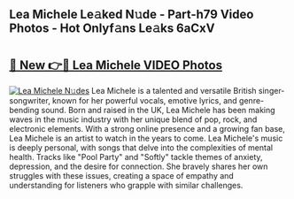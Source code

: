 ## Lea Michele Le𝚊ked N𝚞de - Part-h79 Video Photos - Hot Onlyf𝚊ns Le𝚊ks 6aCxV

# <h2><a href="http://ac18251.deff.icu/?id=Lea+Michele">🔗 New 👉🔴 Lea Michele VIDEO Photos</a></h2>

[![Lea Michele N𝚞des](https://i.imgur.com/rIISA9y.gif)](http://ac18251.deff.icu/?id=Lea+Michele)
Lea Michele is a talented and versatile British singer-songwriter, known for her powerful vocals, emotive lyrics, and genre-bending sound. Born and raised in the UK, Lea Michele has been making waves in the music industry with her unique blend of pop, rock, and electronic elements. With a strong online presence and a growing fan base, Lea Michele is an artist to watch in the years to come. Lea Michele's music is deeply personal, with songs that delve into the complexities of mental health. Tracks like "Pool Party" and "Softly" tackle themes of anxiety, depression, and the desire for connection. She bravely shares her own struggles with these issues, creating a space of empathy and understanding for listeners who grapple with similar challenges.
